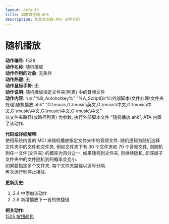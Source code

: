 ```yaml
---
layout: default
title: 如意百宝箱-Ahk
description: 如意百宝箱-Ahk 动作介绍
---
```

<link rel="stylesheet" href="../actions/css/atom-one-light.min.css">
<script src="../actions/js/highlight.min.js"></script>
<script>hljs.highlightAll();</script>

# [](#header-2) 随机播放
**动作编号**: 1529  
**动作名称**: 随机播放  
**动作作用的对象**: 无条件  
**动作热键**: 无  
**动作鼠标手势**: 无  
**动作说明**: 随机播放指定文件夹(列表) 中的音频文件  
**动作内容**: run|"%B_Autohotkey%" "%A_ScriptDir%\外部脚本\文件处理\文件夹处理\随机播放.ahk" "G:\music,G:\music\英文,G:\music\中文,G:\music\中文,G:\music\中文,G:\music\中文,G:\music\中文"  
以文件夹路径(或路径列表) 为参数, 执行外部脚本文件 "随机播放.ahk", ATA 内置了该动作.   

**代码或详细解释**:  
使用系统内置的 MCI 来随机播放指定文件夹中的音频文件. 随机逻辑为随机选择文件夹中的文件和文件夹, 例如文件夹下有 30 个文件夹和 70 个音频文件, 则随机到任一文件(文件夹) 的概率为百分之一, 如果随机到文件夹, 则继续随机. 即深层子文件夹中的文件随机到的概率会变小.  
如果要指定多个文件夹, 每个文件夹路径以逗号分隔.  
再次运行则停止播放.  

**更新历史**:  
1. 2.4 中添加该动作
2. 2.9 新增播放下一首的快捷键

**相关动作**:  
[1525 按钮颜色](1525.md)
